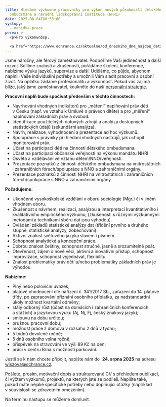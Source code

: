 ```yaml
---
title: Hledáme výzkumné pracovníky pro výkon nových působností dětského
  ombudsmana a národní lidskoprávní instituce (NHRI)
date: 2025-08-04T08:53:00
vystupy:
  - nabidka-prace
perex: >-
  <p>Pro výkon&nbsp;

  <a href="https://www.ochrance.cz/aktualne/od_dnesniho_dne_najdou_deti_pravni_ochranu_pod_kridly_detskeho_ombudsmana_hlidacim_psem_lidskych_prav_se_stava_narodni_lidskopravni_instituce_nhri_vse_pod_jednou_strechou_v_brne/">nových působností</a>&nbsp;otevíráme výběrové řízení na pozici výzkumný pracovník/pracovnice se zaměřením na sledování základních práv a svobod a/nebo se zaměřením na práva dětí.&nbsp;Záleží nám na rozmanitosti. Jste vítáni bez ohledu na věk, pohlaví, zdravotní stav, rasu, etnický původ, národnost, sexuální orientaci, náboženské vyznání či světový názor.</p>
---
```

<p>Jsme náročný, ale férový zaměstnavatel. Podpoříme Vaši jedinečnost a další rozvoj. Sdílíme znalosti a zkušenosti, pořádáme školení, konference, nabízíme výuku jazyků, supervize a další. Uděláme, co půjde, abychom naplnili Vaše individuální potřeby a umožnili Vám sladit pracovní a osobní život. Na oplátku žádáme profesionalitu a výkonnost. Pokud vás zajímá blíže, jaký jsme zaměstnavatel, koukněte do naší 
<a href="https://www.ochrance.cz/media/personalni_strategie.pdf">personální strategie</a>.</p>
<p>
<strong>Pracovní náplň bude spočívat především v&nbsp;těchto činnostech:</strong></p>
<ul>
<li>Navrhování vhodných indikátorů pro „měření“ naplňování práv dětí v&nbsp;Česku (např. ve vztahu k&nbsp;Úmluvě o právech dítěte) a pro „měření“ naplňování základních práv a svobod.</li>
<li>Identifikace použitelných datových zdrojů a&nbsp;analýza dostupných statistických údajů (sekundární analýza).</li>
<li>Návrh, realizace, vyhodnocení a&nbsp;prezentace ad hoc výzkumů.</li>
<li>Spolupráce s&nbsp;právníky při hledání vhodných nástrojů, jak uchopit monitorování práv.</li>
<li>Účast na participaci dětí na činnosti dětského ombudsmana.</li>
<li>Účast na participaci občanské veřejnosti na výkonu mandátu NHRI.</li>
<li>Osvěta a vzdělávání ve vztahu dětem/NNO/veřejnosti.</li>
<li>Prezentace poznatků z&nbsp;činnosti dětského ombudsmana na vnitrostátních i zahraničních fórech/spolupráce s&nbsp;NNO a zahraničními orgány.</li>
<li>Prezentace poznatků z&nbsp;činnosti NHRI na vnitrostátních i zahraničních fórech/spolupráce s&nbsp;NNO a zahraničními orgány.</li></ul>
<p>
<strong>Požadujeme:</strong></p>
<ul>
<li>Ukončené vysokoškolské vzdělání v&nbsp;oboru sociologie (Mgr.) či&nbsp;v&nbsp;jiném vhodném oboru.</li>
<li>Zkušenost s&nbsp;návrhem, realizací, analýzou a&nbsp;interpretací kvantitativního i kvalitativního empirického výzkumu, (zkušenosti s&nbsp;různými výzkumnými metodami a&nbsp;technikami sběru dat jsou výhodou).</li>
<li>Ovládání základů statistické analýzy dat (třídění prvního a&nbsp;druhého stupně, statistické analýzy, zobecňování).</li>
<li>Aktivní znalost světového jazyka slovem i&nbsp;písmem.</li>
<li>Schopnost analytické a&nbsp;koncepční práce.</li>
<li>Dobrou znalost češtiny, schopnost stručně, jasně a&nbsp;srozumitelně psát.</li>
<li>Otevřenost, zájem o&nbsp;nové věci, aktivní a&nbsp;inovativní přístup, schopnost improvizace, schopnost vyjednávat, flexibilitu.</li>
<li>Znalost problematiky práv dětí a/nebo problematiky základních práv je výhodou.</li></ul>
<p>
<strong>Nabízíme:</strong></p>
<ul>
<li>Plný nebo poloviční úvazek;</li>
<li>platové ohodnocení dle nařízení č.&nbsp;341/2017 Sb., zařazení do&nbsp;14. platové třídy, po&nbsp;zapracování přiznání osobního příplatku, za&nbsp;nadstandardní úkoly možnost kvartální odměny;</li>
<li>stálý odborný růst (účast na&nbsp;domácích i&nbsp;zahraničních konferencích a&nbsp;stážích) a jazykovou výuku (Aj, Nj, Fj, český znakový jazyk);</li>
<li>smlouvu na&nbsp;dobu určitou;</li>
<li>pružnou pracovní dobu;</li>
<li>možnost práce z&nbsp;domova v&nbsp;rozsahu 2 dnů v&nbsp;týdnu;</li>
<li>5 týdnů dovolené ročně;</li>
<li>5 dnů osobního volna ročně;</li>
<li>příspěvek na stravování ve výši 89 Kč na den;</li>
<li>práci v&nbsp;centru Brna s&nbsp;možností parkování.</li></ul>
<p>Jestli se k&nbsp;nám chcete připojit, napište nám do&nbsp; 
<strong>24. srpna 2025</strong> na&nbsp;adresu&nbsp; 
<a href="mailto:wiszova@ochrance.cz">wiszova@ochrance.cz</a>.</p>
<p>Pošlete, prosím, motivační dopis a strukturované CV s&nbsp;přehledem publikací, či výčtem výzkumů, projektů, na kterých jste se podíleli. Napište také, pokud máte nějaké specifické potřeby nebo doplňující otázky (například v&nbsp;souvislosti se zdravotním omezením).</p>
<p>Na termínu nástupu se můžeme domluvit.</p>
<p>&nbsp;</p>
